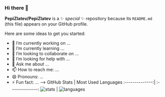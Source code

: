 ### Hi there 👋
**PepiZlatev/PepiZlatev** is a ✨ _special_ ✨ repository because its `README.md` (this file) appears on your GitHub profile.

Here are some ideas to get you started:

- 🔭 I’m currently working on ...
- 🌱 I’m currently learning ...
- 👯 I’m looking to collaborate on ...
- 🤔 I’m looking for help with ...
- 💬 Ask me about ...
- 📫 How to reach me: ...
- 😄 Pronouns: ...
- ⚡ Fun fact: ...
-->
GitHub Stats | Most Used Languages
:--------------:| :--------------:
![stats](https://github-readme-stats.vercel.app/api?username=PepiZlatev&theme=radical) | ![languages](https://github-readme-stats.vercel.app/api/top-langs/?username=SUYASHPATIL400&show_icons=true&theme=radical)
